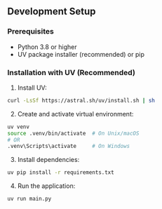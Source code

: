 ## Development Setup

### Prerequisites
- Python 3.8 or higher
- UV package installer (recommended) or pip

### Installation with UV (Recommended)
1. Install UV:
```bash
curl -LsSf https://astral.sh/uv/install.sh | sh
```

2. Create and activate virtual environment:
```bash
uv venv
source .venv/bin/activate  # On Unix/macOS
# OR
.venv\Scripts\activate     # On Windows
```

3. Install dependencies:
```bash
uv pip install -r requirements.txt
```

4. Run the application:
```bash
uv run main.py
```

